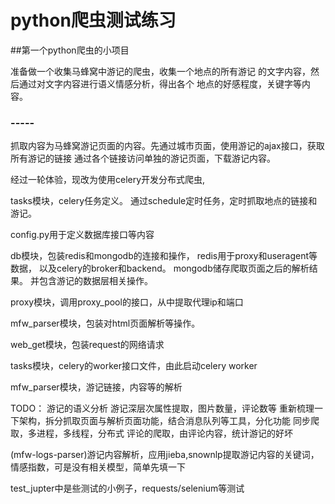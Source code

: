 # python爬虫测试练习

##第一个python爬虫的小项目

准备做一个收集马蜂窝中游记的爬虫，收集一个地点的所有游记
的文字内容，然后通过对文字内容进行语义情感分析，得出各个
地点的好感程度，关键字等内容。

### -----

抓取内容为马蜂窝游记页面的内容。先通过城市页面，使用游记的ajax接口，获取所有游记的链接
通过各个链接访问单独的游记页面，下载游记内容。

经过一轮体验，现改为使用celery开发分布式爬虫,

tasks模块，celery任务定义。
通过schedule定时任务，定时抓取地点的链接和游记。

config.py用于定义数据库接口等内容

db模块，包装redis和mongodb的连接和操作，
redis用于proxy和useragent等数据，
以及celery的broker和backend。
mongodb储存爬取页面之后的解析结果。
并包含游记的数据层相关操作。

proxy模块，调用proxy_pool的接口，从中提取代理ip和端口

mfw_parser模块，包装对html页面解析等操作。

web_get模块，包装request的网络请求

tasks模块，celery的worker接口文件，由此启动celery worker

mfw_parser模块，游记链接，内容等的解析


TODO：
游记的语义分析
游记深层次属性提取，图片数量，评论数等
重新梳理一下架构，拆分抓取页面与解析页面功能，结合消息队列等工具，分化功能
同步爬取，多进程，多线程，分布式
评论的爬取，由评论内容，统计游记的好坏

(mfw-logs-parser)游记内容解析，应用jieba,snownlp提取游记内容的关键词，
情感指数，可是没有相关模型，简单先填一下

test_jupter中是些测试的小例子，requests/selenium等测试
